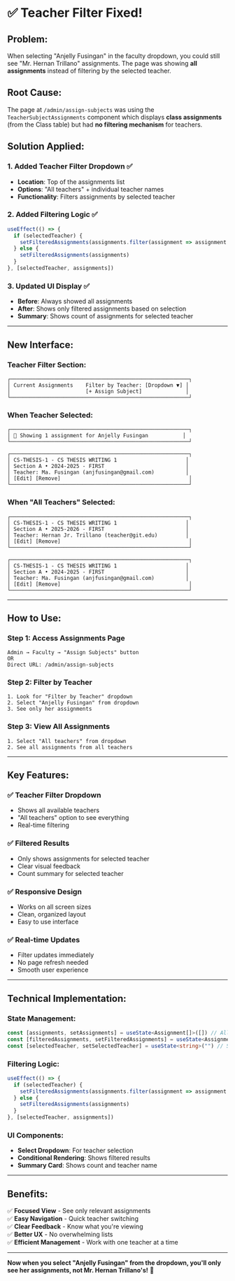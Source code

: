 # ✅ Teacher Filter Fixed!

## Problem:
When selecting "Anjelly Fusingan" in the faculty dropdown, you could still see "Mr. Hernan Trillano" assignments. The page was showing **all assignments** instead of filtering by the selected teacher.

## Root Cause:
The page at `/admin/assign-subjects` was using the `TeacherSubjectAssignments` component which displays **class assignments** (from the Class table) but had **no filtering mechanism** for teachers.

## Solution Applied:

### 1. **Added Teacher Filter Dropdown** ✅
- **Location**: Top of the assignments list
- **Options**: "All teachers" + individual teacher names
- **Functionality**: Filters assignments by selected teacher

### 2. **Added Filtering Logic** ✅
```typescript
useEffect(() => {
  if (selectedTeacher) {
    setFilteredAssignments(assignments.filter(assignment => assignment.teacherId === selectedTeacher))
  } else {
    setFilteredAssignments(assignments)
  }
}, [selectedTeacher, assignments])
```

### 3. **Updated UI Display** ✅
- **Before**: Always showed all assignments
- **After**: Shows only filtered assignments based on selection
- **Summary**: Shows count of assignments for selected teacher

---

## New Interface:

### **Teacher Filter Section:**
```
┌─────────────────────────────────────────────────────────┐
│ Current Assignments    Filter by Teacher: [Dropdown ▼] │
│                        [+ Assign Subject]              │
└─────────────────────────────────────────────────────────┘
```

### **When Teacher Selected:**
```
┌─────────────────────────────────────────────────────────┐
│ 👤 Showing 1 assignment for Anjelly Fusingan           │
└─────────────────────────────────────────────────────────┘

┌─────────────────────────────────────────────────────────┐
│ CS-THESIS-1 - CS THESIS WRITING 1                      │
│ Section A • 2024-2025 - FIRST                          │
│ Teacher: Ma. Fusingan (anjfusingan@gmail.com)          │
│ [Edit] [Remove]                                         │
└─────────────────────────────────────────────────────────┘
```

### **When "All Teachers" Selected:**
```
┌─────────────────────────────────────────────────────────┐
│ CS-THESIS-1 - CS THESIS WRITING 1                      │
│ Section A • 2025-2026 - FIRST                          │
│ Teacher: Hernan Jr. Trillano (teacher@git.edu)         │
│ [Edit] [Remove]                                         │
└─────────────────────────────────────────────────────────┘

┌─────────────────────────────────────────────────────────┐
│ CS-THESIS-1 - CS THESIS WRITING 1                      │
│ Section A • 2024-2025 - FIRST                          │
│ Teacher: Ma. Fusingan (anjfusingan@gmail.com)          │
│ [Edit] [Remove]                                         │
└─────────────────────────────────────────────────────────┘
```

---

## How to Use:

### **Step 1: Access Assignments Page**
```
Admin → Faculty → "Assign Subjects" button
OR
Direct URL: /admin/assign-subjects
```

### **Step 2: Filter by Teacher**
```
1. Look for "Filter by Teacher" dropdown
2. Select "Anjelly Fusingan" from dropdown
3. See only her assignments
```

### **Step 3: View All Assignments**
```
1. Select "All teachers" from dropdown
2. See all assignments from all teachers
```

---

## Key Features:

### ✅ **Teacher Filter Dropdown**
- Shows all available teachers
- "All teachers" option to see everything
- Real-time filtering

### ✅ **Filtered Results**
- Only shows assignments for selected teacher
- Clear visual feedback
- Count summary for selected teacher

### ✅ **Responsive Design**
- Works on all screen sizes
- Clean, organized layout
- Easy to use interface

### ✅ **Real-time Updates**
- Filter updates immediately
- No page refresh needed
- Smooth user experience

---

## Technical Implementation:

### **State Management:**
```typescript
const [assignments, setAssignments] = useState<Assignment[]>([]) // All assignments
const [filteredAssignments, setFilteredAssignments] = useState<Assignment[]>([]) // Filtered
const [selectedTeacher, setSelectedTeacher] = useState<string>("") // Selected teacher
```

### **Filtering Logic:**
```typescript
useEffect(() => {
  if (selectedTeacher) {
    setFilteredAssignments(assignments.filter(assignment => assignment.teacherId === selectedTeacher))
  } else {
    setFilteredAssignments(assignments)
  }
}, [selectedTeacher, assignments])
```

### **UI Components:**
- **Select Dropdown**: For teacher selection
- **Conditional Rendering**: Shows filtered results
- **Summary Card**: Shows count and teacher name

---

## Benefits:

✅ **Focused View** - See only relevant assignments  
✅ **Easy Navigation** - Quick teacher switching  
✅ **Clear Feedback** - Know what you're viewing  
✅ **Better UX** - No overwhelming lists  
✅ **Efficient Management** - Work with one teacher at a time  

---

**Now when you select "Anjelly Fusingan" from the dropdown, you'll only see her assignments, not Mr. Hernan Trillano's!** 🎉



